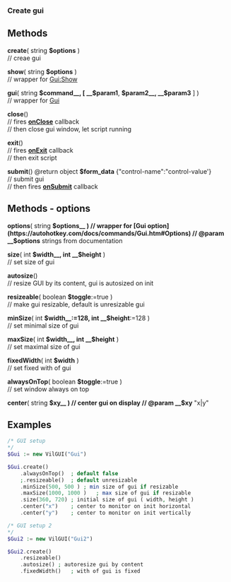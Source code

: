 ### Create gui  ## Methods  __create__( string __$options__ )  // creae gui  __show__( string __$options__ )  // wrapper for [Gui:Show](https://autohotkey.com/docs/commands/Gui.htm#Show)  __gui__( string __$command__, [ __$param1__, __$param2__, __$param3__ ] )  // wrapper for [Gui](https://autohotkey.com/docs/commands/Gui.htm)  __close__()  // fires __[onClose](/Documentation/events/gui#events-methods)__ callback  // then close gui window, let script running  __exit__()  // fires __[onExit](/Documentation/events/gui#events-methods)__ callback  // then exit script  __submit__() @return object __$form_data__ {"control-name":"control-value'}  // submit gui  // then fires __[onSubmit](/Documentation/events/gui#events-methods)__ callback  ## Methods - options  __options__( string __$options__ )  // wrapper for [Gui option](https://autohotkey.com/docs/commands/Gui.htm#Options)  // @param __$options__ strings from documentation  __size__( int __$width__, int __$height__ )  // set size of gui  __autosize__()  // resize GUI by its content, gui is autosized on init  __resizeable__( boolean __$toggle__:=true )  //  make gui resizable, default is unresizable gui  __minSize__( int __$width__:=128, int __$height__:=128 )  // set minimal size of gui  __maxSize__( int __$width__, int __$height__ )  // set maximal size of gui  __fixedWidth__( int __$width__ )  // set fixed with of gui  __alwaysOnTop__( boolean __$toggle__:=true )  // set window always on top  __center__( string __$xy__ )  // center gui on display  // @param __$xy__ "x|y"  ## Examples  ``` php
/* GUI setup*/$Gui := new VilGUI("Gui")$Gui.create()	.alwaysOnTop()	; default false	;.resizeable()	; default unresizable	.minSize(500, 500 )	; min size of gui if resizable	.maxSize(1000, 1000 )	; max size of gui if resizable	.size(360, 720)	; initial size of gui ( width, height )	.center("x")	; center to monitor on init horizontal	.center("y")	; center to monitor on init vertically/* GUI setup 2*/$Gui2 := new VilGUI("Gui2")$Gui2.create()	.resizeable()	.autosize()	; autoresize gui by content	.fixedWidth()	; with of gui is fixed
```    